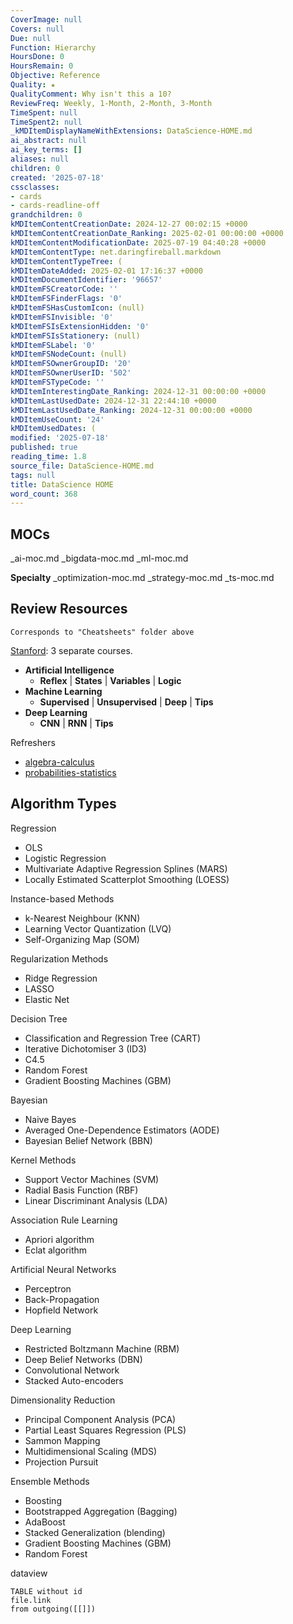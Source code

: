 ```yaml
---
CoverImage: null
Covers: null
Due: null
Function: Hierarchy
HoursDone: 0
HoursRemain: 0
Objective: Reference
Quality: ★
QualityComment: Why isn't this a 10?
ReviewFreq: Weekly, 1-Month, 2-Month, 3-Month
TimeSpent: null
TimeSpent2: null
_kMDItemDisplayNameWithExtensions: DataScience-HOME.md
ai_abstract: null
ai_key_terms: []
aliases: null
children: 0
created: '2025-07-18'
cssclasses:
- cards
- cards-readline-off
grandchildren: 0
kMDItemContentCreationDate: 2024-12-27 00:02:15 +0000
kMDItemContentCreationDate_Ranking: 2025-02-01 00:00:00 +0000
kMDItemContentModificationDate: 2025-07-19 04:40:28 +0000
kMDItemContentType: net.daringfireball.markdown
kMDItemContentTypeTree: (
kMDItemDateAdded: 2025-02-01 17:16:37 +0000
kMDItemDocumentIdentifier: '96657'
kMDItemFSCreatorCode: ''
kMDItemFSFinderFlags: '0'
kMDItemFSHasCustomIcon: (null)
kMDItemFSInvisible: '0'
kMDItemFSIsExtensionHidden: '0'
kMDItemFSIsStationery: (null)
kMDItemFSLabel: '0'
kMDItemFSNodeCount: (null)
kMDItemFSOwnerGroupID: '20'
kMDItemFSOwnerUserID: '502'
kMDItemFSTypeCode: ''
kMDItemInterestingDate_Ranking: 2024-12-31 00:00:00 +0000
kMDItemLastUsedDate: 2024-12-31 22:44:10 +0000
kMDItemLastUsedDate_Ranking: 2024-12-31 00:00:00 +0000
kMDItemUseCount: '24'
kMDItemUsedDates: (
modified: '2025-07-18'
published: true
reading_time: 1.8
source_file: DataScience-HOME.md
tags: null
title: DataScience HOME
word_count: 368
---
```


## MOCs

_ai-moc.md
_bigdata-moc.md
_ml-moc.md

**Specialty**
_optimization-moc.md
_strategy-moc.md
_ts-moc.md

## Review Resources

```
Corresponds to "Cheatsheets" folder above
```

 [Stanford](https://stanford.edu/~shervine/teaching/cs-229): 3 separate courses.
- **Artificial Intelligence**
    - **Reflex** | **States** | **Variables** | **Logic**
- **Machine Learning**
    - **Supervised** | **Unsupervised** | **Deep** | **Tips**
- **Deep Learning**
    - **CNN** | **RNN** | **Tips**

Refreshers
- [algebra-calculus](https://github.com/afshinea/stanford-cs-229-machine-learning/blob/master/en/refresher-algebra-calculus.pdf)
- [probabilities-statistics](https://github.com/afshinea/stanford-cs-229-machine-learning/blob/master/en/refresher-probabilities-statistics.pdf)


## Algorithm Types

Regression
- OLS
- Logistic Regression
- Multivariate Adaptive Regression Splines (MARS)
- Locally Estimated Scatterplot Smoothing (LOESS)

Instance-based Methods
- k-Nearest Neighbour (KNN)
- Learning Vector Quantization (LVQ)
- Self-Organizing Map (SOM)

Regularization Methods
- Ridge Regression
- LASSO
- Elastic Net

Decision Tree
- Classification and Regression Tree (CART)
- Iterative Dichotomiser 3 (ID3)
- C4.5
- Random Forest
- Gradient Boosting Machines (GBM)

Bayesian
- Naive Bayes
- Averaged One-Dependence Estimators (AODE)
- Bayesian Belief Network (BBN)

Kernel Methods
- Support Vector Machines (SVM)
- Radial Basis Function (RBF)
- Linear Discriminant Analysis (LDA)

Association Rule Learning
- Apriori algorithm
- Eclat algorithm

Artificial Neural Networks
- Perceptron
- Back-Propagation
- Hopfield Network

Deep Learning
- Restricted Boltzmann Machine (RBM)
- Deep Belief Networks (DBN)
- Convolutional Network
- Stacked Auto-encoders

Dimensionality Reduction
- Principal Component Analysis (PCA)
- Partial Least Squares Regression (PLS)
- Sammon Mapping
- Multidimensional Scaling (MDS)
- Projection Pursuit

Ensemble Methods
- Boosting
- Bootstrapped Aggregation (Bagging)
- AdaBoost
- Stacked Generalization (blending)
- Gradient Boosting Machines (GBM)
- Random Forest



dataview 

```
TABLE without id
file.link
from outgoing([[]])
```